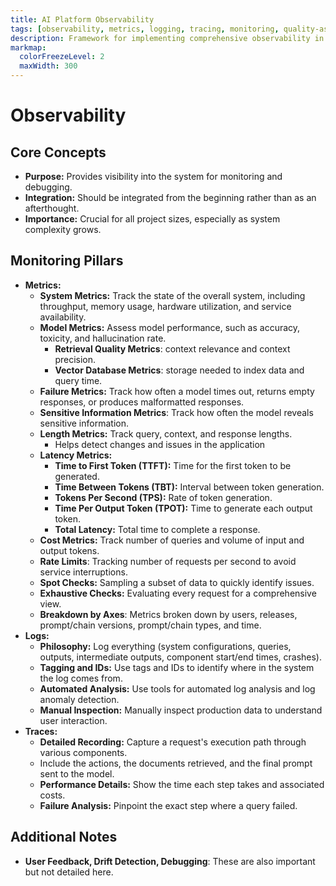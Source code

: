 ```yaml
---
title: AI Platform Observability
tags: [observability, metrics, logging, tracing, monitoring, quality-assessment, performance-analysis]
description: Framework for implementing comprehensive observability in generative AI platforms to track performance and quality.
markmap:
  colorFreezeLevel: 2
  maxWidth: 300
---
```

# Observability
## Core Concepts
  - **Purpose:** Provides visibility into the system for monitoring and debugging.
  - **Integration:** Should be integrated from the beginning rather than as an afterthought.
  - **Importance:** Crucial for all project sizes, especially as system complexity grows.
## Monitoring Pillars
  - **Metrics:**
    - **System Metrics:** Track the state of the overall system, including throughput, memory usage, hardware utilization, and service availability.
    - **Model Metrics:** Assess model performance, such as accuracy, toxicity, and hallucination rate.
       - **Retrieval Quality Metrics**: context relevance and context precision.
        - **Vector Database Metrics**: storage needed to index data and query time.
    - **Failure Metrics:** Track how often a model times out, returns empty responses, or produces malformatted responses.
    - **Sensitive Information Metrics**:  Track how often the model reveals sensitive information.
    - **Length Metrics:** Track query, context, and response lengths.
        - Helps detect changes and issues in the application
    - **Latency Metrics:**
      - **Time to First Token (TTFT):** Time for the first token to be generated.
      - **Time Between Tokens (TBT):** Interval between token generation.
      - **Tokens Per Second (TPS):** Rate of token generation.
      - **Time Per Output Token (TPOT):** Time to generate each output token.
      - **Total Latency:** Total time to complete a response.
    - **Cost Metrics:** Track number of queries and volume of input and output tokens.
    - **Rate Limits**: Tracking number of requests per second to avoid service interruptions.
    - **Spot Checks:** Sampling a subset of data to quickly identify issues.
    - **Exhaustive Checks:** Evaluating every request for a comprehensive view.
    - **Breakdown by Axes**:  Metrics broken down by users, releases, prompt/chain versions, prompt/chain types, and time.
  - **Logs:**
    - **Philosophy:** Log everything (system configurations, queries, outputs, intermediate outputs, component start/end times, crashes).
    - **Tagging and IDs:**  Use tags and IDs to identify where in the system the log comes from.
    - **Automated Analysis:** Use tools for automated log analysis and log anomaly detection.
    - **Manual Inspection:** Manually inspect production data to understand user interaction.
  - **Traces:**
    - **Detailed Recording:** Capture a request's execution path through various components.
     - Include the actions, the documents retrieved, and the final prompt sent to the model.
    - **Performance Details:** Show the time each step takes and associated costs.
    - **Failure Analysis:** Pinpoint the exact step where a query failed.
## Additional Notes
  - **User Feedback, Drift Detection, Debugging**: These are also important but not detailed here.
